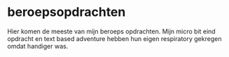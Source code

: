 # beroepsopdrachten
Hier komen de meeste van mijn beroeps opdrachten.
Mijn micro bit eind opdracht en text based adventure hebben hun eigen respiratory gekregen omdat handiger was.
